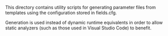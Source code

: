 This directory contains utility scripts for generating parameter files from
templates using the configuration stored in fields.cfg.

Generation is used instead of dynamic runtime equivalents in order to allow
static analyzers (such as those used in Visual Studio Code) to benefit.
